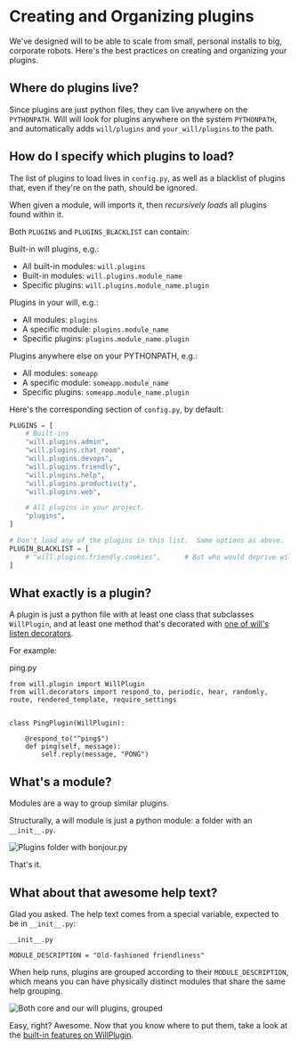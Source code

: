 # Creating and Organizing plugins

We've designed will to be able to scale from small, personal installs to big, corporate robots.  Here's the best practices on creating and organizing your plugins.

## Where do plugins live?

Since plugins are just python files, they can live anywhere on the `PYTHONPATH`.  Will will look for plugins anywhere on the system `PYTHONPATH`, and automatically adds `will/plugins` and `your_will/plugins` to the path.


## How do I specify which plugins to load?

The list of plugins to load lives in `config.py`, as well as a blacklist of plugins that, even if they're on the path, should be ignored.

When given a module, will imports it, then *recursively loads* all plugins found within it.

Both `PLUGINS` and `PLUGINS_BLACKLIST` can contain:

Built-in will plugins, e.g.:

- All built-in modules: `will.plugins`
- Built-in modules: `will.plugins.module_name`
- Specific plugins: `will.plugins.module_name.plugin`

Plugins in your will, e.g.:

- All modules: `plugins`
- A specific module: `plugins.module_name`
- Specific plugins: `plugins.module_name.plugin`

Plugins anywhere else on your PYTHONPATH, e.g.:

- All modules: `someapp`
- A specific module: `someapp.module_name`
- Specific plugins: `someapp.module_name.plugin`


Here's the corresponding section of `config.py`, by default:

```python
PLUGINS = [
    # Built-ins
    "will.plugins.admin",
    "will.plugins.chat_room",
    "will.plugins.devops",
    "will.plugins.friendly",
    "will.plugins.help",
    "will.plugins.productivity",
    "will.plugins.web",

    # All plugins in your project.
    "plugins",
]

# Don't load any of the plugins in this list.  Same options as above.
PLUGIN_BLACKLIST = [
    # "will.plugins.friendly.cookies",      # But who would deprive will of cookies??
]
```

## What exactly is a plugin?

A plugin is just a python file with at least one class that subclasses `WillPlugin`, and at least one method that's decorated with [one of will's listen decorators](notice.md).

For example:

ping.py

```
from will.plugin import WillPlugin
from will.decorators import respond_to, periodic, hear, randomly, route, rendered_template, require_settings


class PingPlugin(WillPlugin):

    @respond_to("^ping$")
    def ping(self, message):
        self.reply(message, "PONG")
```


## What's a module?

Modules are a way to group similar plugins.

Structurally, a will module is just a python module: a folder with an `__init__.py`.

![Plugins folder with bonjour.py](/img/plugins_bonjour.gif)

That's it.

## What about that awesome help text?

Glad you asked.  The help text comes from a special variable, expected to be in `__init__.py`: 

`__init__.py`


```
MODULE_DESCRIPTION = "Old-fashioned friendliness"
```

When help runs, plugins are grouped according to their `MODULE_DESCRIPTION`, which means you can have physically distinct modules that share the same help grouping.

![Both core and our will plugins, grouped](/img/core_vs_ours.gif)



Easy, right?  Awesome. Now that you know where to put them, take a look at the [built-in features on WillPlugin](builtins.md).

